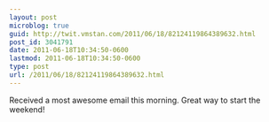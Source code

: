 ```yaml
---
layout: post
microblog: true
guid: http://twit.vmstan.com/2011/06/18/82124119864389632.html
post_id: 3041791
date: 2011-06-18T10:34:50-0600
lastmod: 2011-06-18T10:34:50-0600
type: post
url: /2011/06/18/82124119864389632.html
---
```

Received a most awesome email this morning. Great way to start the weekend!

